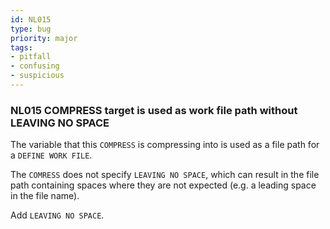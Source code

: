 ```yaml
---
id: NL015
type: bug
priority: major
tags:
- pitfall 
- confusing 
- suspicious 
---
```


### NL015 COMPRESS target is used as work file path without LEAVING NO SPACE
The variable that this `COMPRESS` is compressing into is used as a file path for a `DEFINE WORK FILE`.

The `COMRESS` does not specify `LEAVING NO SPACE`, which can result in the file path containing spaces where
they are not expected (e.g. a leading space in the file name).

Add `LEAVING NO SPACE`.
